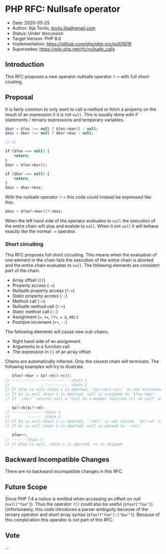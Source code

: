 # PHP RFC: Nullsafe operator

* Date: 2020-05-25
* Author: Ilija Tovilo, tovilo.ilija@gmail.com
* Status: Under discussion
* Target Version: PHP 8.0
* Implementation: <https://github.com/php/php-src/pull/5619>
* Supersedes: <https://wiki.php.net/rfc/nullsafe_calls>

## Introduction

This RFC proposes a new operator nullsafe operator `?->` with full short-ciruiting.

## Proposal

It is fairly common to only want to call a method or fetch a property on the result of an expression it it is not `null`. This is usually done with if statements / ternary expressions and temporary variables.

```php
$bar = $foo !== null ? $foo->bar() : null;
$baz = $bar !== null ? $bar->baz : null;

// or

if ($foo === null) {
    return;
}
$bar = $foo->bar();

if ($bar === null) {
    return;
}
$baz = $bar->baz;
```

With the nullsafe operator `?->` this code could instead be expressed
like this:

```php
$baz = $foo?->bar()?->baz;
```

When the left hand side of the operator evaluates to `null` the execution of the entire chain will stop and evalute to `null`. When it not `null` it will behave exactly like the normal `->` operator.

### Short circuiting

This RFC proposes full short circuiting. This means when the evaluation of one element in the chain fails the execution of the entire chain is aborted and the entire chain evaluates to `null`. The following elements are considert part of the chain.

* Array offset (`[]`)
* Property access (`->`)
* Nullsafe property access (`?->`)
* Static property access (`::`)
* Method call (`->`)
* Nullsafe method call (`?->`)
* Static method call (`::`)
* Assignment (`=`, `+=`, `??=`, `= &`, etc.)
* Post/pre increment (`++`, `--`)

The following elements will cause new sub-chains.

* Right hand side of an assignment
* Arguments in a function call
* The expression in `[]` of an array offset

Chains are automatically inferred. Only the closest chain will terminate. The following examples will try to illustrate.

```php
   $foo?->bar = $a?->b()->c();
// -------------------------- chain 1
//              ------------- chain 2
// If $foo is null chain 1 is aborted, `$a?->b()->c()` is not evaluated, the assignment is skipped
// If $a is null chain 2 is aborted, null is assigned to `$foo->bar`
// If `->b()` returns null a "Call to a member function c() on null" error is thrown

   $a?->b($c?->d);
// -------------- chain 1
//        ------  chain 2
// If $a is null chain 1 is aborted, `->b()` is not called, `$c?->d` is not evaluated
// If $c is null chain 2 is aborted, null is passed to `->b()`

   $foo++;
// ------ chain 1
// If $foo is null, chain 1 is aborted, ++ is skipped
```

## Backward Incompatible Changes

There are no backward incompatible changes in this RFC.

## Future Scope

Since PHP 7.4 a notice is emitted when accessing an offset on null (`null["foo"]`). Thus the operator `?[]` could also be useful (`$foo?["foo"]`). Unfortunately, this code introduces a parser ambiguity because of the ternary operator and short array syntax (`$foo?["foo"]:["bar"]`). Because of this complication this operator is not part of this RFC.

## Vote

...
